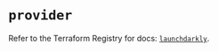 # `provider`

Refer to the Terraform Registry for docs: [`launchdarkly`](https://registry.terraform.io/providers/launchdarkly/launchdarkly/2.25.0/docs).
